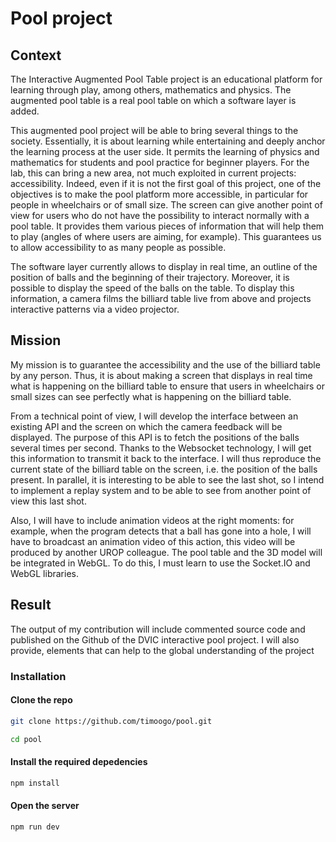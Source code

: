 # Pool project 
## Context

The Interactive Augmented Pool Table project is an educational platform for learning through play, among others, mathematics and physics. The augmented pool table is a real pool table on which a software layer is added. 

This augmented pool project will be able to bring several things to the society. Essentially, it is about learning while entertaining and deeply anchor the learning process at the user side. It permits the learning of physics and mathematics for students and pool practice for beginner players. 
For the lab, this can bring a new area, not much exploited in current projects: accessibility. Indeed, even if it is not the first goal of this project, one of the objectives is to make the pool platform more accessible, in particular for people in wheelchairs or of small size.  The screen can give another point of view for users who do not have the possibility to interact normally with a pool table. It provides them various pieces of information that will help them to play (angles of where users are aiming, for example). This guarantees us to allow accessibility to as many people as possible. 

The software layer currently allows to display in real time, an outline of the position of balls and the beginning of their trajectory. Moreover, it is possible to display the speed of the balls on the table. To display this information, a camera films the billiard table live from above and projects interactive patterns via a video projector.

## Mission

My mission is to guarantee the accessibility and the use of the billiard table by any person.
Thus, it is about making a screen that displays in real time what is happening on the billiard table to ensure that users in wheelchairs or small sizes can see perfectly what is happening on the billiard table.

From a technical point of view, I will develop the interface between an existing API and the screen on which the camera feedback will be displayed. The purpose of this API is to fetch the positions of the balls several times per second. Thanks to the Websocket technology, I will get this information to transmit it back to the interface. I will thus reproduce the current state of the billiard table on the screen, i.e. the position of the balls present. In parallel, it is interesting to be able to see the last shot, so I intend to implement a replay system and to be able to see from another point of view this last shot. 

Also, I will have to include animation videos at the right moments: for example, when the program detects that a ball has gone into a hole, I will have to broadcast an animation video of this action, this video will be produced by another UROP colleague. The pool table and the 3D model will be integrated in WebGL. To do this, I must learn to use the Socket.IO and WebGL libraries.

## Result
The output of my contribution will include commented source code and published on the Github of the DVIC interactive pool project. I will also provide, elements that can help to the global understanding of the project

### Installation

#### Clone the repo

```bash
git clone https://github.com/timoogo/pool.git
```

```bash
cd pool
```

#### Install the required depedencies 
```bash
npm install
```

#### Open the server
```bash
npm run dev
```